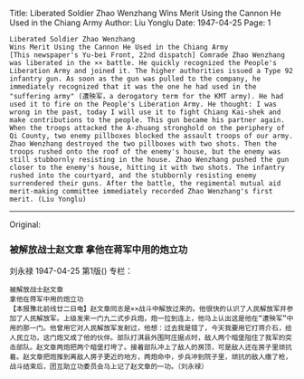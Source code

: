 Title: Liberated Soldier Zhao Wenzhang Wins Merit Using the Cannon He Used in the Chiang Army
Author: Liu Yonglu
Date: 1947-04-25
Page: 1

    Liberated Soldier Zhao Wenzhang
    Wins Merit Using the Cannon He Used in the Chiang Army
    [This newspaper's Yu-bei Front, 22nd dispatch] Comrade Zhao Wenzhang was liberated in the ×× battle. He quickly recognized the People's Liberation Army and joined it. The higher authorities issued a Type 92 infantry gun. As soon as the gun was pulled to the company, he immediately recognized that it was the one he had used in the "suffering army" (遭殃军，a derogatory term for the KMT army). He had used it to fire on the People's Liberation Army. He thought: I was wrong in the past, today I will use it to fight Chiang Kai-shek and make contributions to the people. This gun became his partner again. When the troops attacked the A-zhuang stronghold on the periphery of Qi County, two enemy pillboxes blocked the assault troops of our army. Zhao Wenzhang destroyed the two pillboxes with two shots. Then the troops rushed onto the roof of the enemy's house, but the enemy was still stubbornly resisting in the house. Zhao Wenzhang pushed the gun closer to the enemy's house, hitting it with two shots. The infantry rushed into the courtyard, and the stubbornly resisting enemy surrendered their guns. After the battle, the regimental mutual aid merit-making committee immediately recorded Zhao Wenzhang's first merit. (Liu Yonglu)



<hr /> 

Original: 


### 被解放战士赵文章  拿他在蒋军中用的炮立功
刘永禄
1947-04-25
第1版()
专栏：

    被解放战士赵文章
    拿他在蒋军中用的炮立功
    【本报豫北前线廿二日电】赵文章同志是××战斗中解放过来的。他很快的认识了人民解放军并参加了人民解放军。上级发来一门九二式步兵炮，炮一拉到连上，他马上认出这是他在“遭殃军”中用的那一门。他曾用它对人民解放军发射过，他想：过去我是错了，今天我要用它打蒋介石，给人民立功，这门炮又成了他的伙伴。部队打淇县外围阿庄据点时，敌人两个暗堡阻住了我军的突击部队。赵文章两炮把两个暗堡打垮了。接着部队冲上了敌人的房顶，可是敌人还在房子里顽抗着。赵文章把炮推到离敌人房子更近的地方，两炮命中，步兵冲到院子里，顽抗的敌人缴了枪，战斗结束后，团互助立功委员会马上记了赵文章的一功。（刘永禄）
